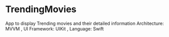 # TrendingMovies
App to display Trending movies and their detailed information
Architecture: MVVM
, UI Framework: UIKit
, Language: Swift
